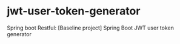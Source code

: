 # jwt-user-token-generator
Spring boot Restful: [Baseline project] Spring Boot JWT user token generator
